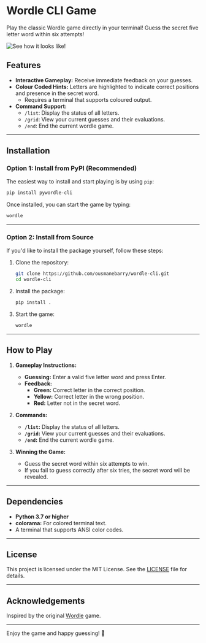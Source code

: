 # Wordle CLI Game

Play the classic Wordle game directly in your terminal! Guess the secret five letter word within six attempts!

![See how it looks like!](./game-example.png)

## Features

- **Interactive Gameplay:** Receive immediate feedback on your guesses.
- **Colour Coded Hints:** Letters are highlighted to indicate correct positions and presence in the secret word.
  - Requires a terminal that supports coloured output.
- **Command Support:**
  - `/list`: Display the status of all letters.
  - `/grid`: View your current guesses and their evaluations.
  - `/end`: End the current wordle game.

---

## Installation

### Option 1: Install from PyPI (Recommended)

The easiest way to install and start playing is by using `pip`:

```bash
pip install pywordle-cli
```

Once installed, you can start the game by typing:

```bash
wordle
```

---

### Option 2: Install from Source

If you'd like to install the package yourself, follow these steps:

1. Clone the repository:

   ```bash
   git clone https://github.com/ousmanebarry/wordle-cli.git
   cd wordle-cli
   ```

2. Install the package:

   ```bash
   pip install .
   ```

3. Start the game:

   ```bash
   wordle
   ```

---

## How to Play

1. **Gameplay Instructions:**

   - **Guessing:** Enter a valid five letter word and press Enter.
   - **Feedback:**
     - **Green:** Correct letter in the correct position.
     - **Yellow:** Correct letter in the wrong position.
     - **Red:** Letter not in the secret word.

2. **Commands:**

   - **`/list`:** Display the status of all letters.
   - **`/grid`:** View your current guesses and their evaluations.
   - **`/end`:** End the current wordle game.

3. **Winning the Game:**
   - Guess the secret word within six attempts to win.
   - If you fail to guess correctly after six tries, the secret word will be revealed.

---

## Dependencies

- **Python 3.7 or higher**
- **colorama:** For colored terminal text.
- A terminal that supports ANSI color codes.

---

## License

This project is licensed under the MIT License. See the [LICENSE](./LICENSE) file for details.

---

## Acknowledgements

Inspired by the original [Wordle](https://www.nytimes.com/games/wordle/index.html) game.

---

Enjoy the game and happy guessing! 🎉
